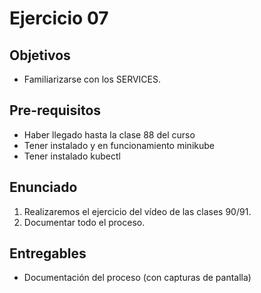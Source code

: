 # Ejercicio 07

## Objetivos 

- Familiarizarse con los SERVICES.

## Pre-requisitos
- Haber llegado hasta la clase 88 del curso
- Tener instalado y en funcionamiento minikube
- Tener instalado kubectl

## Enunciado

1. Realizaremos el ejercicio del vídeo de las clases 90/91.
2. Documentar todo el proceso.

## Entregables

- Documentación del proceso (con capturas de pantalla)
